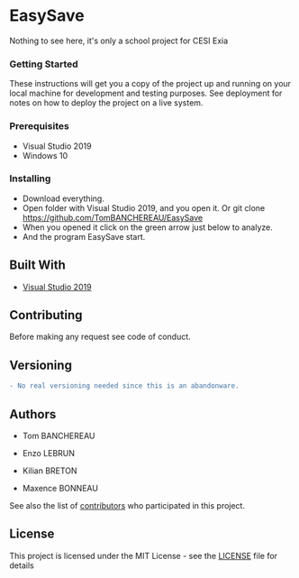 # EasySave
Nothing to see here, it's only a school project for CESI Exia


### Getting Started

These instructions will get you a copy of the project up and running on your local machine for development and testing purposes. See deployment for notes on how to deploy the project on a live system.

### Prerequisites

* Visual Studio 2019
* Windows 10

### Installing

* Download everything.
* Open folder with Visual Studio 2019, and you open it.
  Or
    git clone https://github.com/TomBANCHEREAU/EasySave
* When you opened it click on the green arrow just below to analyze.
* And the program EasySave start.

## Built With

* [Visual Studio 2019](https://visualstudio.microsoft.com/fr/vs/)

## Contributing

Before making any request see code of conduct.


## Versioning
```diff
- No real versioning needed since this is an abandonware.
```
## Authors

- Tom BANCHEREAU

- Enzo LEBRUN

- Kilian BRETON

- Maxence BONNEAU

See also the list of [contributors](https://github.com/TomBANCHEREAU/EasySave/graphs/contributors) who participated in this project.

## License

This project is licensed under the MIT License - see the [LICENSE](LICENSE) file for details
